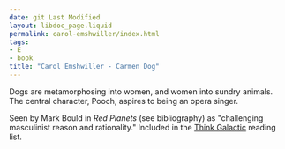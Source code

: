 ```yaml
---
date: git Last Modified
layout: libdoc_page.liquid
permalink: carol-emshwiller/index.html
tags:
- E
- book
title: "Carol Emshwiller - Carmen Dog"
---
```


Dogs are metamorphosing into women, and women into sundry  animals. The central character, Pooch, aspires to being an opera singer.

Seen by Mark Bould in _Red  Planets_ (see bibliography) as "challenging masculinist reason and rationality." Included in the <a href="https://thinkgalactic.org/reading-lists/by-title/">Think Galactic</a>  reading list.
